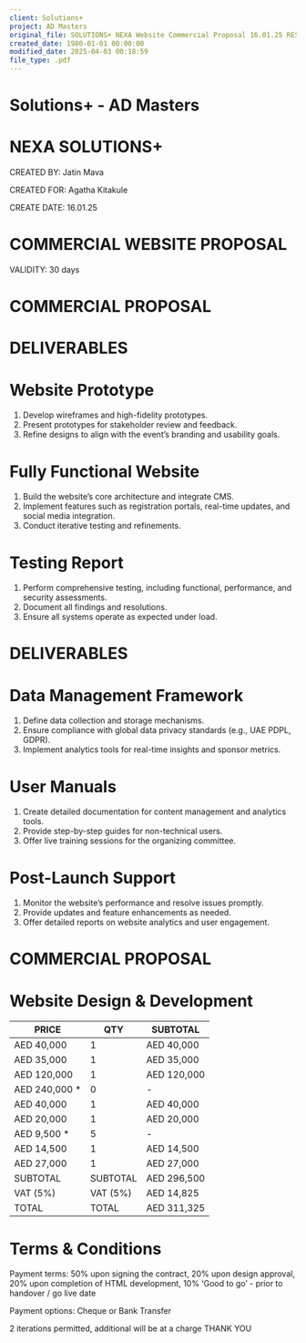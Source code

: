```yaml
---
client: Solutions+
project: AD Masters
original_file: SOLUTIONS+ NEXA Website Commercial Proposal 16.01.25 RESPONSE.pdf
created_date: 1980-01-01 00:00:00
modified_date: 2025-04-03 00:18:59
file_type: .pdf
---
```


# Solutions+ - AD Masters

# NEXA SOLUTIONS+

CREATED BY: Jatin Mava

CREATED FOR: Agatha Kitakule

CREATE DATE: 16.01.25

# COMMERCIAL WEBSITE PROPOSAL

VALIDITY: 30 days
# COMMERCIAL PROPOSAL
# DELIVERABLES

# Website Prototype

1. Develop wireframes and high-fidelity prototypes.
2. Present prototypes for stakeholder review and feedback.
3. Refine designs to align with the event’s branding and usability goals.

# Fully Functional Website

1. Build the website’s core architecture and integrate CMS.
2. Implement features such as registration portals, real-time updates, and social media integration.
3. Conduct iterative testing and refinements.

# Testing Report

1. Perform comprehensive testing, including functional, performance, and security assessments.
2. Document all findings and resolutions.
3. Ensure all systems operate as expected under load.
# DELIVERABLES

# Data Management Framework

1. Define data collection and storage mechanisms.
2. Ensure compliance with global data privacy standards (e.g., UAE PDPL, GDPR).
3. Implement analytics tools for real-time insights and sponsor metrics.

# User Manuals

1. Create detailed documentation for content management and analytics tools.
2. Provide step-by-step guides for non-technical users.
3. Offer live training sessions for the organizing committee.

# Post-Launch Support

1. Monitor the website’s performance and resolve issues promptly.
2. Provide updates and feature enhancements as needed.
3. Offer detailed reports on website analytics and user engagement.
# COMMERCIAL PROPOSAL

# Website Design & Development

|PRICE|QTY|SUBTOTAL|
|---|---|---|
|AED 40,000|1|AED 40,000|
|AED 35,000|1|AED 35,000|
|AED 120,000|1|AED 120,000|
|AED 240,000 *|0|-|
|AED 40,000|1|AED 40,000|
|AED 20,000|1|AED 20,000|
|AED 9,500 *|5|-|
|AED 14,500|1|AED 14,500|
|AED 27,000|1|AED 27,000|
|SUBTOTAL|SUBTOTAL|AED 296,500|
|VAT (5%)|VAT (5%)|AED 14,825|
|TOTAL|TOTAL|AED 311,325|

# Terms & Conditions

Payment terms: 50% upon signing the contract, 20% upon design approval, 20% upon completion of HTML development, 10% ‘Good to go’ - prior to handover / go live date

Payment options: Cheque or Bank Transfer

2 iterations permitted, additional will be at a charge
THANK YOU